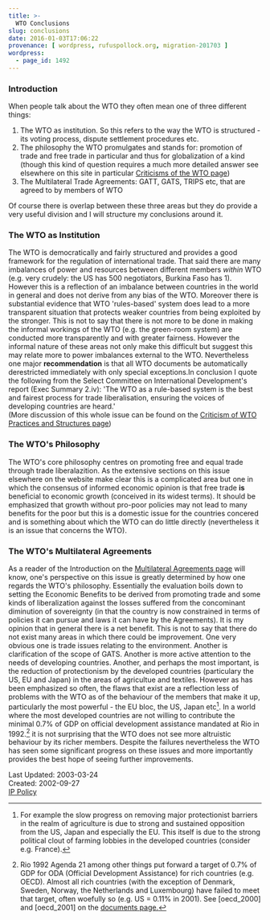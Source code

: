 ```yaml
---
title: >-
  WTO Conclusions
slug: conclusions
date: 2016-01-03T17:06:22
provenance: [ wordpress, rufuspollock.org, migration-201703 ]
wordpress:
  - page_id: 1492
---
```


### Introduction

When people talk about the WTO they often mean one of three different things:

1.  The WTO as institution. So this refers to the way the WTO is structured - its voting process, dispute settlement procedures etc.
2.  The philosophy the WTO promulgates and stands for: promotion of trade and free trade in particular and thus for globalization of a kind (though this kind of question requires a much more detailed answer see elsewhere on this site in particular [Criticisms of the WTO page](/wto/criticisms/))
3.  The Multilateral Trade Agreements: GATT, GATS, TRIPS etc, that are agreed to by members of WTO

Of course there is overlap between these three areas but they do provide a very useful division and I will structure my conclusions around it.

### The WTO as Institution

The WTO is democratically and fairly structured and provides a good framework for the regulation of international trade. That said there are many imbalances of power and resources between different members _within_ WTO (e.g. very crudely: the US has 500 negotiators, Burkina Faso has 1). However this is a reflection of an imbalance between countries in the world in general and does not derive from any bias of the WTO. Moreover there is substantial evidence that WTO 'rules-based' system does lead to a more transparent situation that protects weaker countries from being exploited by the stronger. This is not to say that there is not more to be done in making the informal workings of the WTO (e.g. the green-room system) are conducted more transparently and with greater fairness. However the informal nature of these areas not only make this difficult but suggest this may relate more to power imbalances external to the WTO. Nevertheless one major **recommendation** is that all WTO documents be automatically derestricted immediately with only special exceptions.In conclusion I quote the following from the Select Committee on International Development's report (Exec Summary 2.iv): 'The WTO as a rule-based system is the best and fairest process for trade liberalisation, ensuring the voices of developing countries are heard.'  
(More discussion of this whole issue can be found on the [Criticism of WTO Practices and Structures page](/wto/criticism-of-wto-practices-and-structures/))

### The WTO's Philosophy

The WTO's core philosophy centres on promoting free and equal trade through trade liberalazition. As the extensive sections on this issue elsewhere on the website make clear this is a complicated area but one in which the consensus of informed economic opinion is that free trade **is** beneficial to economic growth (conceived in its widest terms). It should be emphasized that growth without pro-poor policies may not lead to many benefits for the poor but this is a domestic issue for the countries concered and is something about which the WTO can do little directly (nevertheless it is an issue that concerns the WTO).

### The WTO's Multilateral Agreements

As a reader of the Introduction on the [Multilateral Agreements page](/wto/multilateral-agreements/) will know, one's perspective on this issue is greatly determined by how one regards the WTO's philosophy. Essentially the evaluation boils down to setting the Economic Benefits to be derived from promoting trade and some kinds of liberalization against the losses suffered from the concominant diminution of sovereignty (in that the country is now constrained in terms of policies it can pursue and laws it can have by the Agreements). It is my opinion that in general there is a net benefit. This is not to say that there do not exist many areas in which there could be improvement. One very obvious one is trade issues relating to the environment. Another is clarification of the scope of GATS. Another is more active attention to the needs of developing countries. Another, and perhaps the most important, is the reduction of protectionism by the developed countries (particulary the US, EU and Japan) in the areas of agricultue and textiles. However as has been emphasized so often, the flaws that exist are a reflection less of problems with the WTO as of the behaviour of the members that make it up, particularly the most powerful - the EU bloc, the US, Japan etc[^1]. In a world where the most developed countries are not willing to contribute the minimal 0.7% of GDP on official development assistance mandated at Rio in 1992.[^2] it is not surprising that the WTO does not see more altruistic behaviour by its richer members. Despite the failures nevertheless the WTO has seen some significant progress on these issues and more importantly provides the best hope of seeing further improvements.



[^1]: For example the slow progress on removing major protectionist barriers in the realm of agriculture is due to strong and sustained opposition from the US, Japan and especially the EU. This itself is due to the strong political clout of farming lobbies in the developed countries (consider e.g. France).

[^2]: Rio 1992 Agenda 21 among other things put forward a target of 0.7% of GDP for ODA (Official Development Assistance) for rich countries (e.g. OECD). Almost all rich countries (with the exception of Denmark, Sweden, Norway, the Netherlands and Luxembourg) have failed to meet that target, often woefully so (e.g. US = 0.11% in 2001). See [oecd_2000] and [oecd_2001] on the [documents page.](/wto/docs/)



Last Updated: 2003-03-24  
Created: 2002-09-27  
[IP Policy](/copying/)

